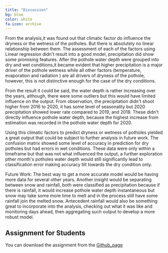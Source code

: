 ```yaml
---
title: "Discussion"
bg: blue
color: white
fa-icon: archive
---
```

From the analysis,it was found out that climatic factor do influence the dryness or the wetness of the potholes. But there is absolutely no linear relationship between them. The assessment of each of the factors using Linear regression didn't result into a good model, precipitation did show some promising features. After the pothole water depth were grouped into dry and wet conditions,it became evident  that higher precipitation is a major driver of the pothole wetness while all other factors (temperature, evaporation and radiation ) are all drivers of dryness of the pothole, however, this is not distinctive enough for the case of the dry conditions.

From the result it could be said, the water depth is rather increasing over the years, although, there were some outliers but this would have limited influence on the output. From observation, the precipitation didn't shoot higher from 2016 to 2020, it has some level of seasonality but 2020 precipitation showed lower rate compared to 2019, and 2018. These didn't directly influence pothole water depth, because the highest increase from  estimation was recorded in the pothole water depth for 2020.

Using this climatic factors to predict dryness or wetness of potholes yielded a great output that could be subject to further analysis in future work. The confusion matrix showed some level of accuracy in prediction for dry potholes but had errors in wet conditions. These data were only within a timeframe but that was not what influenced the output, a further exploration pther month's potholes water depth would still significantly lead to classification error making accuracy tilt towards the dry condition only.

Future Work: The best way to get a more accurate model would be having more data for several other years. Another insight would be separating between snow and rainfall, both were classified as precipitation because if there is rainfall, it would increase pothole water depth instantaneous but snow may take some more time to melt and in the process still have some rainfall join the melted snow. Antecedent rainfall would also be something great to incorporate into the
analysis, checking out what it was like and  monitoring days ahead, then aggregating such output to develop a more robust  model.

## Assignment for Students

You can download the assignment from the [Github_page](https://github.com/OSO3670/DryPotholeProject/blob/gh-pages/Assignment%20for%20students.ipynb)
